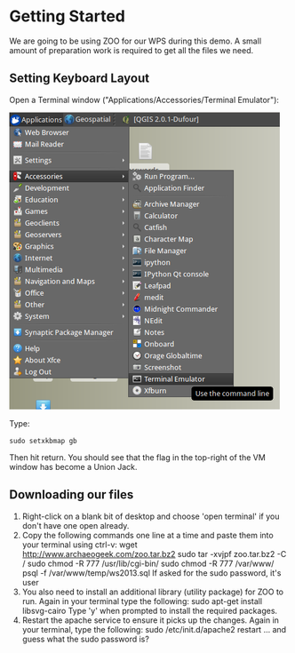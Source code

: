 # Getting Started

We are going to be using ZOO for our WPS during this demo. A small amount of preparation work is required to get all the files we need.

## Setting Keyboard Layout

Open a Terminal window ("Applications/Accessories/Terminal Emulator"):

![Terminal](../images/terminal.png)

Type:

    sudo setxkbmap gb

Then hit return. You should see that the flag in the top-right of the VM window has become a Union Jack.

## Downloading our files

1. Right-click on a blank bit of desktop and choose 'open terminal' if you don't have one open already.
2. Copy the following commands one line at a time and paste them into your terminal using ctrl-v:
        wget http://www.archaeogeek.com/zoo.tar.bz2
        sudo tar -xvjpf zoo.tar.bz2 -C /
        sudo chmod -R 777 /usr/lib/cgi-bin/
        sudo chmod -R 777 /var/www/
        psql -f /var/www/temp/ws2013.sql
If asked for the sudo password, it's user
3. You also need to install an additional library (utility package) for ZOO to run. Again in your terminal type the following:
        sudo apt-get install libsvg-cairo
Type 'y' when prompted to install the required packages.
4. Restart the apache service to ensure it picks up the changes. Again in your terminal, type the following:
        sudo /etc/init.d/apache2 restart
... and guess what the sudo password is?


